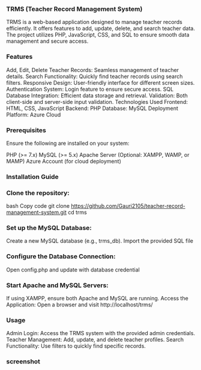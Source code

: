 ### TRMS (Teacher Record Management System)
TRMS is a web-based application designed to manage teacher records efficiently. It offers features to add, update, delete, and search teacher data. The project utilizes PHP, JavaScript, CSS, and SQL to ensure smooth data management and secure access.

### Features
Add, Edit, Delete Teacher Records: Seamless management of teacher details.
Search Functionality: Quickly find teacher records using search filters.
Responsive Design: User-friendly interface for different screen sizes.
Authentication System: Login feature to ensure secure access.
SQL Database Integration: Efficient data storage and retrieval.
Validation: Both client-side and server-side input validation.
Technologies Used
Frontend: HTML, CSS, JavaScript
Backend: PHP
Database: MySQL
Deployment Platform: Azure Cloud
### Prerequisites
Ensure the following are installed on your system:

PHP (>= 7.x)
MySQL (>= 5.x)
Apache Server (Optional: XAMPP, WAMP, or MAMP)
Azure Account (for cloud deployment)
### Installation Guide
### Clone the repository:

bash
Copy code
git clone https://github.com/Gauri2105/teacher-record-management-system.git
cd trms

### Set up the MySQL Database:

Create a new MySQL database (e.g., trms_db).
Import the provided SQL file

### Configure the Database Connection:
Open config.php and update with database credential

### Start Apache and MySQL Servers:

If using XAMPP, ensure both Apache and MySQL are running.
Access the Application:
Open a browser and visit
http://localhost/trms/

### Usage
Admin Login: Access the TRMS system with the provided admin credentials.
Teacher Management: Add, update, and delete teacher profiles.
Search Functionality: Use filters to quickly find specific records.

### screenshot

